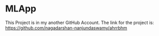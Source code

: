# MLApp

This Project is in my another GitHub Account.
The link for the project is: https://github.com/nagadarshan-nanjundaswamy/ahrrbhm
